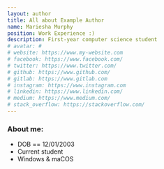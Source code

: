 ```yaml
---
layout: author
title: All about Example Author
name: Mariesha Murphy
position: Work Experience :) 
description: First-year computer science student
# avatar: #
# website: https://www.my-website.com
# facebook: https://www.facebook.com/
# twitter: https://www.twitter.com/
# github: https://www.github.com/
# gitlab: https://www.gitlab.com
# instagram: https://www.instagram.com
# linkedin: https://www.linkedin.com/
# medium: https://www.medium.com/
# stack_overflow: https://stackoverflow.com/
---
```


### About me: 
* DOB == 12/01/2003
* Current student
* Windows & maCOS
